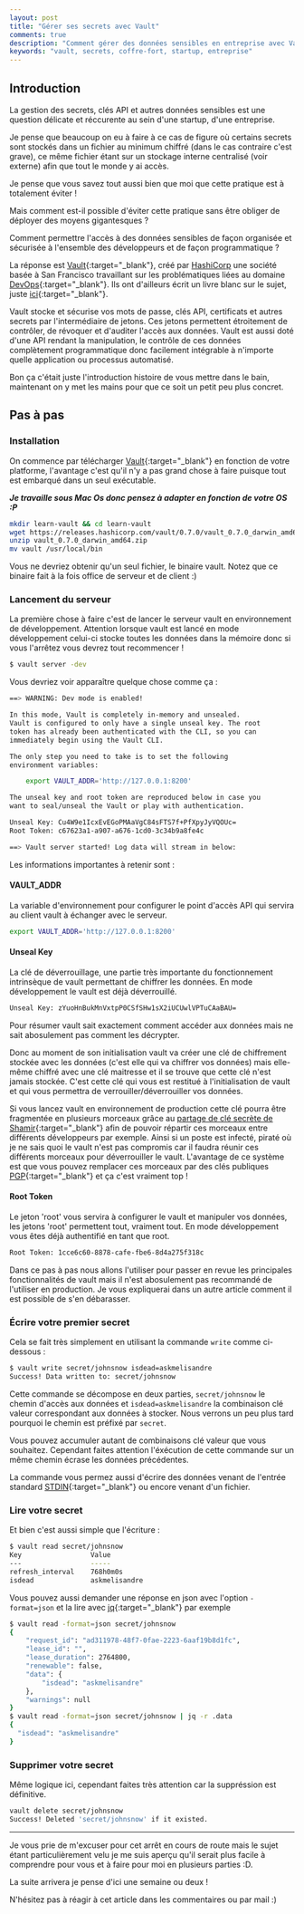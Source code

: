 ```yaml
---
layout: post
title: "Gérer ses secrets avec Vault"
comments: true
description: "Comment gérer des données sensibles en entreprise avec Vault"
keywords: "vault, secrets, coffre-fort, startup, entreprise"
---
```


## Introduction

La gestion des secrets, clés API et autres données sensibles est une question délicate et réccurente au sein d'une startup, d'une entreprise.

Je pense que beaucoup on eu à faire à ce cas de figure où certains secrets sont stockés dans un fichier au minimum chiffré (dans le cas contraire c'est grave), ce même fichier étant sur un stockage interne centralisé (voir externe) afin que tout le monde y ai accès.

Je pense que vous savez tout aussi bien que moi que cette pratique est à totalement éviter !

Mais comment est-il possible d'éviter cette pratique sans être obliger de déployer des moyens gigantesques ?

Comment permettre l'accès à des données sensibles de façon organisée et sécurisée à l'ensemble des développeurs et de façon programmatique ?

La réponse est [Vault](https://www.vaultproject.io/){:target="_blank"}, créé par [HashiCorp](https://www.hashicorp.com) une société basée à San Francisco travaillant sur les problématiques liées au domaine [DevOps](https://fr.wikipedia.org/wiki/Devops){:target="_blank"}. Ils ont d'ailleurs écrit un livre blanc sur le sujet, juste [ici](https://422bf3d160f51e6f9d81-50529851d44f252cc6434d6bbf378de4.ssl.cf2.rackcdn.com/DevOps-Defined.pdf){:target="_blank"}.

Vault stocke et sécurise vos mots de passe, clés API, certificats et autres secrets par l'intermédiaire de jetons. Ces jetons permettent étroitement de contrôler, de révoquer et d'auditer l'accès aux données. Vault est aussi doté d'une API rendant la manipulation, le contrôle de ces données complètement programmatique donc facilement intégrable à n'importe quelle application ou processus automatisé.

Bon ça c'était juste l'introduction histoire de vous mettre dans le bain, maintenant on y met les mains pour que ce soit un petit peu plus concret.

## Pas à pas

### Installation

On commence par télécharger [Vault](https://www.vaultproject.io/downloads.html){:target="_blank"} en fonction de votre platforme, l'avantage c'est qu'il n'y a pas grand chose à faire puisque tout est embarqué dans un seul exécutable. 

***Je travaille sous Mac Os donc pensez à adapter en fonction de votre OS :P***

```bash
mkdir learn-vault && cd learn-vault
wget https://releases.hashicorp.com/vault/0.7.0/vault_0.7.0_darwin_amd64.zip
unzip vault_0.7.0_darwin_amd64.zip
mv vault /usr/local/bin
```

Vous ne devriez obtenir qu'un seul fichier, le binaire vault.
Notez que ce binaire fait à la fois office de serveur et de client :)

### Lancement du serveur

La première chose à faire c'est de lancer le serveur vault en environnement de développement.
Attention lorsque vault est lancé en mode développement celui-ci stocke toutes les données dans la mémoire donc si vous l'arrêtez vous devrez tout recommencer !

```bash
$ vault server -dev
```

Vous devriez voir apparaître quelque chose comme ça :

```bash
==> WARNING: Dev mode is enabled!

In this mode, Vault is completely in-memory and unsealed.
Vault is configured to only have a single unseal key. The root
token has already been authenticated with the CLI, so you can
immediately begin using the Vault CLI.

The only step you need to take is to set the following
environment variables:

    export VAULT_ADDR='http://127.0.0.1:8200'

The unseal key and root token are reproduced below in case you
want to seal/unseal the Vault or play with authentication.

Unseal Key: Cu4W9e1IcxEvEGoPMAaVgC84sFTS7f+PfXpyJyVQOUc=
Root Token: c67623a1-a907-a676-1cd0-3c34b9a8fe4c

==> Vault server started! Log data will stream in below:
```

Les informations importantes à retenir sont :

#### VAULT_ADDR
La variable d'environnement pour configurer le point d'accès API qui servira au client vault à échanger avec le serveur.
```bash
export VAULT_ADDR='http://127.0.0.1:8200'
```


#### Unseal Key
La clé de déverrouillage, une partie très importante du fonctionnement intrinsèque de vault permettant de chiffrer les données. En mode développement le vault est déjà déverrouillé.
```bash
Unseal Key: zYuoHnBukMnVxtpP0CSfSHw1sX2iUCUwlVPTuCAaBAU=
```

Pour résumer vault sait exactement comment accéder aux données mais ne sait abosulement pas comment les décrypter.

Donc au moment de son initialisation vault va créer une clé de chiffrement stockée avec les données (c'est elle qui va chiffrer vos données) mais elle-même chiffré avec une clé maitresse et il se trouve que cette clé n'est jamais stockée. C'est cette clé qui vous est restitué à l'initialisation de vault et qui vous permettra de verrouiller/déverrouiller vos données.

Si vous lancez vault en environnement de production cette clé pourra être fragmentée en plusieurs morceaux grâce au [partage de clé secrète de Shamir](https://fr.wikipedia.org/wiki/Partage_de_cl%C3%A9_secr%C3%A8te_de_Shamir){:target="_blank"} afin de pouvoir répartir ces morceaux entre différents développeurs par exemple. Ainsi si un poste est infecté, piraté où je ne sais quoi le vault n'est pas compromis car il faudra réunir ces différents morceaux pour déverrouiller le vault. L'avantage de ce système est que vous pouvez remplacer ces morceaux par des clés publiques [PGP](https://fr.wikipedia.org/wiki/Pretty_Good_Privacy){:target="_blank"} et ça c'est vraiment top !


#### Root Token
Le jeton 'root' vous servira à configurer le vault et manipuler vos données, les jetons 'root' permettent tout, vraiment tout. En mode développement vous êtes déjà authentifié en tant que root.
```bash
Root Token: 1cce6c60-8878-cafe-fbe6-8d4a275f318c
```

Dans ce pas à pas nous allons l'utiliser pour passer en revue les principales fonctionnalités de vault mais il n'est abosulement pas recommandé de l'utiliser en production. Je vous expliquerai dans un autre article comment il est possible de s'en débarasser.

### Écrire votre premier secret
Cela se fait très simplement en utilisant la commande ```write``` comme ci-dessous :
```bash
$ vault write secret/johnsnow isdead=askmelisandre
Success! Data written to: secret/johnsnow
```
Cette commande se décompose en deux parties, ```secret/johnsnow``` le chemin d'accès aux données et ```isdead=askmelisandre``` la combinaison clé valeur correspondant aux données à stocker. Nous verrons un peu plus tard pourquoi le chemin est préfixé par ```secret```.

Vous pouvez accumuler autant de combinaisons clé valeur que vous souhaitez. Cependant faites attention l'éxécution de cette commande sur un même chemin écrase les données précédentes.

La commande vous permez aussi d'écrire des données venant de l'entrée standard [STDIN](https://fr.wikipedia.org/wiki/Flux_standard){:target="_blank"} ou encore venant d'un fichier.

### Lire votre secret
Et bien c'est aussi simple que l'écriture :
```bash
$ vault read secret/johnsnow
Key             	Value
---             	-----
refresh_interval	768h0m0s
isdead          	askmelisandre
```

Vous pouvez aussi demander une réponse en json avec l'option ```-format=json``` et la lire avec [jq](https://stedolan.github.io/jq/){:target="_blank"} par exemple
```bash
$ vault read -format=json secret/johnsnow
{
	"request_id": "ad311978-48f7-0fae-2223-6aaf19b8d1fc",
	"lease_id": "",
	"lease_duration": 2764800,
	"renewable": false,
	"data": {
		"isdead": "askmelisandre"
	},
	"warnings": null
}
$ vault read -format=json secret/johnsnow | jq -r .data
{
  "isdead": "askmelisandre"
}
```

### Supprimer votre secret
Même logique ici, cependant faites très attention car la suppréssion est définitive.
```bash
vault delete secret/johnsnow
Success! Deleted 'secret/johnsnow' if it existed.
```

---

Je vous prie de m'excuser pour cet arrêt en cours de route mais le sujet étant 
particulièrement velu je me suis aperçu qu'il serait plus facile 
à comprendre pour vous et à faire pour moi en plusieurs parties :D.

La suite arrivera je pense d'ici une semaine ou deux !

N'hésitez pas à réagir à cet article dans les commentaires ou par mail :)

